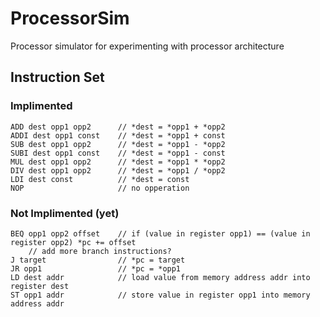 # ProcessorSim

Processor simulator for experimenting with processor architecture

## Instruction Set

### Implimented
```
ADD dest opp1 opp2		// *dest = *opp1 + *opp2
ADDI dest opp1 const	// *dest = *opp1 + const
SUB dest opp1 opp2 		// *dest = *opp1 - *opp2
SUBI dest opp1 const	// *dest = *opp1 - const
MUL dest opp1 opp2 		// *dest = *opp1 * *opp2
DIV dest opp1 opp2 		// *dest = *opp1 / *opp2
LDI dest const			// *dest = const
NOP						// no opperation

```

### Not Implimented (yet)
```
BEQ opp1 opp2 offset	// if (value in register opp1) == (value in register opp2) *pc += offset
	// add more branch instructions?
J target				// *pc = target
JR opp1					// *pc = *opp1
LD dest addr			// load value from memory address addr into register dest
ST opp1 addr			// store value in register opp1 into memory address addr
```
